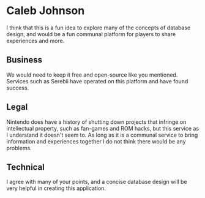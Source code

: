 # Caleb Johnson

I think that this is a fun idea to explore many of the concepts of database design, and would be a fun communal platform for players to share experiences and more.


## Business

We would need to keep it free and open-source like you mentioned. Services such as Serebii have operated on this platform and have found success.

## Legal

Nintendo does have a history of shutting down projects that infringe on intellectual property, such as fan-games and ROM hacks, but this service as I understand it doesn't seem to.  As long as it is a communal service to bring information and experiences together I do not think there would be any problems.

## Technical

I  agree with many of your points, and a concise database design will be very helpful in creating this application.
